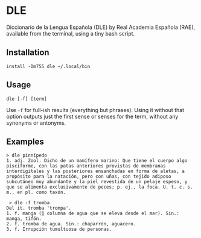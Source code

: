 # DLE
Diccionario de la Lengua Española (DLE) by Real Academia Española (RAE), available from the terminal, using a tiny bash script.

## Installation

```install -Dm755 dle ~/.local/bin```

## Usage

```dle [-f] [term]```

Use ```-f``` for full-ish results (everything but phrases). Using it without that option outputs just the first sense or senses for the term, without any synonyms or antonyms.

## Examples

```
> dle pinnípedo
1. adj. Zool. Dicho de un mamífero marino: Que tiene el cuerpo algo pisciforme, con las patas anteriores provistas de membranas interdigitales y las posteriores ensanchadas en forma de aletas, a propósito para la natación, pero con uñas, con tejido adiposo subcutáneo muy abundante y la piel revestida de un pelaje espeso, y que se alimenta exclusivamente de peces; p. ej., la foca. U. t. c. s. m., en pl. como taxón.
```

```
 > dle -f tromba
Del it. tromba 'trompa'.
1. f. manga (‖ columna de agua que se eleva desde el mar). Sin.: manga, tifón.
2. f. tromba de agua. Sin.: chaparrón, aguacero.
3. f. Irrupción tumultuosa de personas.
```
